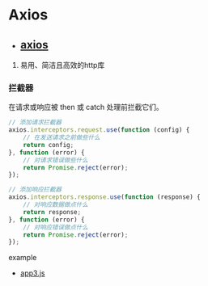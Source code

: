 <!--
 * @Date        : 2020-10-23 09:56:52
 * @LastEditors : anlzou
 * @Github      : https://github.com/anlzou
 * @LastEditTime: 2020-10-23 10:01:22
 * @FilePath    : \vue-course23031\project_Mock.js&Axios.js\axios01\README.md
 * @Describe    : 
-->
# Axios
- ## [axios](http://www.axios-js.com/)
1. 易用、简洁且高效的http库

### 拦截器
在请求或响应被 then 或 catch 处理前拦截它们。
```js
// 添加请求拦截器
axios.interceptors.request.use(function (config) {
    // 在发送请求之前做些什么
    return config;
}, function (error) {
    // 对请求错误做些什么
    return Promise.reject(error);
});

// 添加响应拦截器
axios.interceptors.response.use(function (response) {
    // 对响应数据做点什么
    return response;
}, function (error) {
    // 对响应错误做点什么
    return Promise.reject(error);
});
  ```
example
- [app3.js](app3.js)